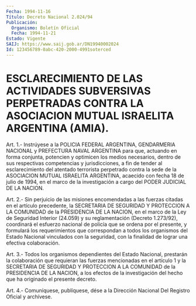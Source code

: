 ```yaml
---
Fecha: 1994-11-16
Título: Decreto Nacional 2.024/94
Publicación:
  Organismo: Boletín Oficial
  Fecha: 1994-11-21
Estado: Vigente
SAIJ: https://www.saij.gob.ar/DN19940002024
Id: 123456789-0abc-420-2000-4991soterced
---
```

# ESCLARECIMIENTO DE LAS ACTIVIDADES SUBVERSIVAS PERPETRADAS CONTRA LA ASOCIACION MUTUAL ISRAELITA ARGENTINA (AMIA).

<a id="1"></a>
Art. 1.- Instrúyese a la POLICIA FEDERAL ARGENTINA, GENDARMERIA NACIONAL  y  PREFECTURA NAVAL ARGENTINA para que, actuando en forma conjunta, potencien  y  optimicen  los medios necesarios, dentro de sus respectivas competencias y jurisdicciones,  a  fin de tender al esclarecimiento del atentado terrorista perpetrado contra  la  sede de la ASOCIACION MUTUAL ISRAELITA ARGENTINA, acaecido con fecha  18 de  julio  de  1994,  en  el  marco de la investigación a cargo del PODER JUDICIAL DE LA NACION.

<a id="2"></a>
Art.  2.-  Sin  perjuicio  de  las misiones encomendadas a las fuerzas  citadas  en  el  artículo  precedente,  la  SECRETARIA  DE SEGURIDAD  Y PROTECCION A LA COMUNIDAD  de  la  PRESIDENCIA  DE  LA NACION, en el  marco  de la Ley de Seguridad Interior (24.059) y su reglamentación (Decreto 1.273/92),  coordinará el esfuerzo nacional de  policía  que  se  ordena  por  el  presente,  y  formulará  los requerimientos que correspondan a todos  los  organismos del Estado Nacional  vinculados con la seguridad, con la finalidad  de  lograr una efectiva colaboración.

<a id="3"></a>
Art. 3.- Todos los organismos dependientes del Estado Nacional, prestarán  la colaboración que requieran las fuerzas mencionadas en el artículo  1  y  la  SECRETARIA  DE  SEGURIDAD  Y PROTECCION A LA COMUNIDAD  de  la  PRESIDENCIA  DE LA NACION, a los efectos  de  la investigación  del  hecho  que ha originado  el  presente  decreto.

<a id="4"></a>
Art. 4.- Comuníquese, publíquese, dése a la Dirección Nacional Del Registro Oficial y archívese.